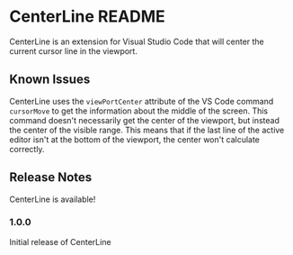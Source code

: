 # CenterLine README

CenterLine is an extension for Visual Studio Code that will center the current cursor line in the viewport.

## Known Issues

CenterLine uses the `viewPortCenter` attribute of the VS Code command `cursorMove` to get the information about the middle of the screen. This command doesn't necessarily get the center of the viewport, but instead the center of the visible range. This means that if the last line of the active editor isn't at the bottom of the viewport, the center won't calculate correctly.

## Release Notes

CenterLine is available!

### 1.0.0

Initial release of CenterLine
